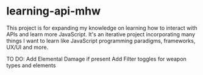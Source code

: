 # learning-api-mhw
This project is for expanding my knowledge on learning how to interact with APIs and learn more JavaScript. It's an iterative project incorporating many things I want to learn like JavaScript programming paradigms, frameworks, UX/UI and more.

TO DO:
Add Elemental Damage if present
Add Filter toggles for weapon types and elements
